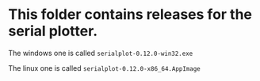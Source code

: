# This folder contains releases for the serial plotter.

The windows one is called ```serialplot-0.12.0-win32.exe```

The linux one is called ```serialplot-0.12.0-x86_64.AppImage```
